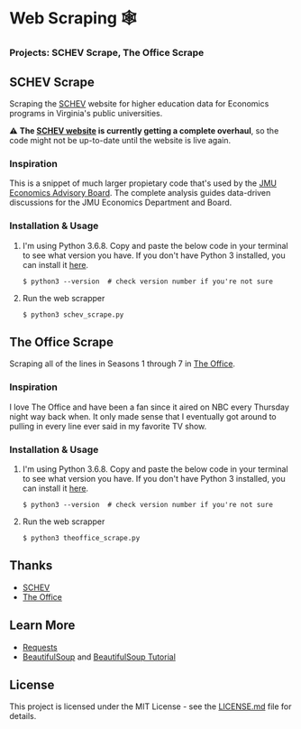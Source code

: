 # Web Scraping 🕸
### Projects: SCHEV Scrape, The Office Scrape

## SCHEV Scrape
Scraping the [SCHEV](https://research.schev.edu/) website for higher education data for Economics programs in Virginia's public universities.

:warning: **The [SCHEV website](https://sites.google.com/view/schev-tempsite/home) is currently getting a complete overhaul**, so the code might not be up-to-date until the website is live again.

### Inspiration
This is a snippet of much larger propietary code that's used by the [JMU Economics Advisory Board](https://www.jmu.edu/cob/economics/about/executive-advisory-board.shtml). The complete analysis guides data-driven discussions for the JMU Economics Department and Board.

### Installation & Usage
1. I'm using Python 3.6.8. Copy and paste the below code in your terminal to see what version you have. If you don't have Python 3 installed, you can install it [here](https://realpython.com/installing-python).

    `$ python3 --version  # check version number if you're not sure`

2. Run the web scrapper

    `$ python3 schev_scrape.py`
    
   
## The Office Scrape
Scraping all of the lines in Seasons 1 through 7 in [The Office](https://www.officequotes.net/).

### Inspiration
I love The Office and have been a fan since it aired on NBC every Thursday night way back when. It only made sense that I eventually got around to pulling in every line ever said in my favorite TV show.

### Installation & Usage
1. I'm using Python 3.6.8. Copy and paste the below code in your terminal to see what version you have. If you don't have Python 3 installed, you can install it [here](https://realpython.com/installing-python).

    `$ python3 --version  # check version number if you're not sure`

2. Run the web scrapper

    `$ python3 theoffice_scrape.py`


## Thanks
* [SCHEV](https://www.virginia.gov/agencies/state-council-of-higher-education-for-virginia/)
* [The Office](https://www.officequotes.net/)

## Learn More
* [Requests](https://requests.readthedocs.io/en/master/)
* [BeautifulSoup](https://www.crummy.com/software/BeautifulSoup/bs4/doc/) and [BeautifulSoup Tutorial](https://www.youtube.com/watch?v=ng2o98k983k)

## License
This project is licensed under the MIT License - see the [LICENSE.md]() file for details.
